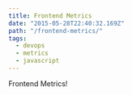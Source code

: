 ```yaml
---
title: Frontend Metrics
date: "2015-05-28T22:40:32.169Z"
path: "/frontend-metrics/"
tags:
  - devops
  - metrics
  - javascript
---
```


Frontend Metrics!
